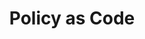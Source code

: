 ---
title: Policy as Code
slug: policy-as-code
description: Automated policy enforcement and compliance checking
lastUpdated: "2025-01-01"
---
